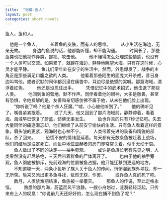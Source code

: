 ```yaml
---
title:  "短篇-鱼人"
layout: post
categories: short novels
---
```



鱼人，鱼和人。


  　他是一个鱼人。
　　长着鱼的皮肤，而有人的思维。
　　从小生活在海边，无亲无故。
　　身边的鱼说的话，他都能听懂，却不能沟通。
　　时间长了，那些鱼类也把他视作异类，鄙视、攻击他。
　　他不懂得怎么处理这些情感，也没有一个人类可以交流。如果累了，就蹲在海边，静静地眺望大海。只有在这时候，心灵才能平静。
　　鱼儿们常年处在安宁的生活中。然而，外患爆发了，战争的主角正是那些满足口腹之欲的人类。
　　他看着那些陌生的面庞大开杀戒，昔日身边叫骂他，或者沉默的同伴都沉浸在痛苦中，耳边尽是绝望的哭喊。那篇海域，漂浮着红色。
　　他还是没忍住出手。
　　凭借记忆中的武术招式，他击退了那些人类。
　　他回到鱼的营地，默不作声。同伴看着他的眼神，大多是敬畏，甚至有恐惧，令他费解的是，友善和亲切感仿佛不属于他，从未在他们脸上出现。
　　“你听说了吗？他是个杀人狂魔。”“嘘，小心被他听到了。”
　　他的确听见了，嘴唇紧紧抿着。
　　过了几天，他又回到了那片海域前，静静蹲着，看着海。海域早已恢复了蔚蓝，仿佛无事发生。
　　鱼也许真的只有7秒记忆吧。失去大量同伴的痛逐渐忘却，他们继续了从前安宁愉快的生活。只有鱼人看着这样的景象，眉头皱的更紧，观海时也心神不宁。
　　人类带着先进的装备和精锐的部队，杀了回来。
　　恐慌不安的情绪蔓延着。每天都有无数条鱼被赶着上战场，他们的结局是注定死亡，而鱼中地位显赫者的房门却常常关着，似乎无动于衷。
　　鱼人做出了不同的决定——袖手旁观。
　　或许是鱼族长老有先见之明，人类果然没有赶尽杀绝，三天后带着群鱼的尸体离开了。
　　也由于他的袖手旁观，鱼人彻底被排斥，先前观海的位置被鱼占据，他只能迁移到更远的地方。
　　不知道哪一天，两条小鱼听了族人关于鱼人的传闻，悄悄溜到族外寻找，却一无所获。后来又派出更多鱼寻找，依然无获，作罢。
　　或许鱼人真的死了吧。
　　数月，人类禁渔期结束，鱼族被一举覆灭。
　　那鱼人的传说，至此定格永恒。
　　熟悉的那片海，蔚蓝而风平浪静。一艘小舟划过，涟漪轻轻泛起，只传来舟上人的叹息：“你说前几天还好好的，怎么现在捕不到鱼了呢？”
